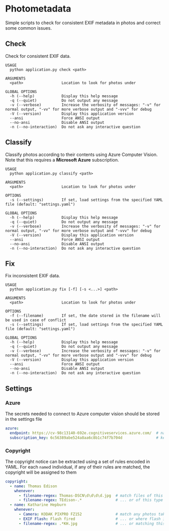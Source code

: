 # Photometadata
Simple scripts to check for consistent EXIF metadata in photos and correct some common issues.


## Check
Check for consistent EXIF data.

```
USAGE
  python application.py check <path>

ARGUMENTS
  <path>                 Location to look for photos under

GLOBAL OPTIONS
  -h (--help)            Display this help message
  -q (--quiet)           Do not output any message
  -v (--verbose)         Increase the verbosity of messages: "-v" for normal output, "-vv" for more verbose output and "-vvv" for debug
  -V (--version)         Display this application version
  --ansi                 Force ANSI output
  --no-ansi              Disable ANSI output
  -n (--no-interaction)  Do not ask any interactive question
```

## Classify
Classify photos according to their contents using Azure Computer Vision.
Note that this requires a **Microsoft Azure** subscription.

```
USAGE
  python application.py classify <path>

ARGUMENTS
  <path>                 Location to look for photos under

OPTIONS
  -s (--settings)        If set, load settings from the specified YAML file (default: "settings.yaml")

GLOBAL OPTIONS
  -h (--help)            Display this help message
  -q (--quiet)           Do not output any message
  -v (--verbose)         Increase the verbosity of messages: "-v" for normal output, "-vv" for more verbose output and "-vvv" for debug
  -V (--version)         Display this application version
  --ansi                 Force ANSI output
  --no-ansi              Disable ANSI output
  -n (--no-interaction)  Do not ask any interactive question
```

## Fix
Fix inconsistent EXIF data.

```
USAGE
  python application.py fix [-f] [-s <...>] <path>

ARGUMENTS
  <path>                 Location to look for photos under

OPTIONS
  -f (--filename)        If set, the date stored in the filename will be used in case of conflict
  -s (--settings)        If set, load settings from the specified YAML file (default: "settings.yaml")

GLOBAL OPTIONS
  -h (--help)            Display this help message
  -q (--quiet)           Do not output any message
  -v (--verbose)         Increase the verbosity of messages: "-v" for normal output, "-vv" for more verbose output and "-vvv" for debug
  -V (--version)         Display this application version
  --ansi                 Force ANSI output
  --no-ansi              Disable ANSI output
  -n (--no-interaction)  Do not ask any interactive question
```

## Settings

### Azure
The secrets needed to connect to Azure computer vision should be stored in the settings file

```yaml
azure:
  endpoint: https://cv-98c13140-692e.cognitiveservices.azure.com/  # name of the endpoint to use
  subscription_key: 6c56389abe524a8aa6c8b1c74f7b704d               # key for the endpoint
```

### Copyright
The copyright notice can be extracted using a set of rules encoded in YAML.
For each `name`d individual, if any of their rules are matched, the copyright will be assigned to them

```yaml
copyright:
  - name: Thomas Edison
    whenever:
      - filename-regex: Thomas-DSCN\d\d\d\d.jpg  # match files of this type
      - filename-regex: TEdison-.*               # ... or of this type
  - name: Katharine Hepburn
    whenever:
      - Camera: KODAK PIXPRO FZ152               # match any photos taken with this camera
      - EXIF Flash: Flash fired                  # ... or where flash is used
      - filename-regex: .*KH.jpg                 # ... or matching this regex
```